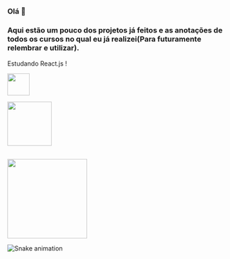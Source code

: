 ### Olá 👋
    
### Aqui estão um pouco dos projetos já feitos e as anotações de todos os cursos no qual eu já realizei(Para futuramente relembrar e utilizar).

<div font_size="1.4rem"> 
    Estudando React.js ! <img heigth="15px" width="15px" src="https://cdn.jsdelivr.net/gh/devicons/devicon/icons/react/react-original.svg" />
</div>

<a href="https://www.linkedin.com/in/ericmli/"><img heigth="50px" width="50px" src="https://cdn.jsdelivr.net/gh/devicons/devicon/icons/linkedin/linkedin-original-wordmark.svg" /></a>

<img heigth="100px" width="100px" src="https://media.giphy.com/media/RbDKaczqWovIugyJmW/giphy.gif">

##

<img height="180em" src="https://github-readme-stats.vercel.app/api/top-langs/?username=ericmli&layout=compact&langs_count=7&theme=synthwave"/>

![Snake animation](https://github.com/ericmli/ericmli/blob/output/github-contribution-grid-snake.svg)
  

